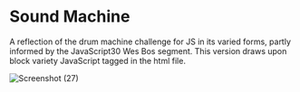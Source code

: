 # Sound Machine

A reflection of the drum machine challenge for JS in its varied forms, partly informed by the JavaScript30 Wes Bos segment. This version draws upon block variety JavaScript tagged in the html file.

![Screenshot (27)](https://user-images.githubusercontent.com/75540937/132133133-0869a6fd-44f9-417f-9e61-cda9d49936b0.png)
